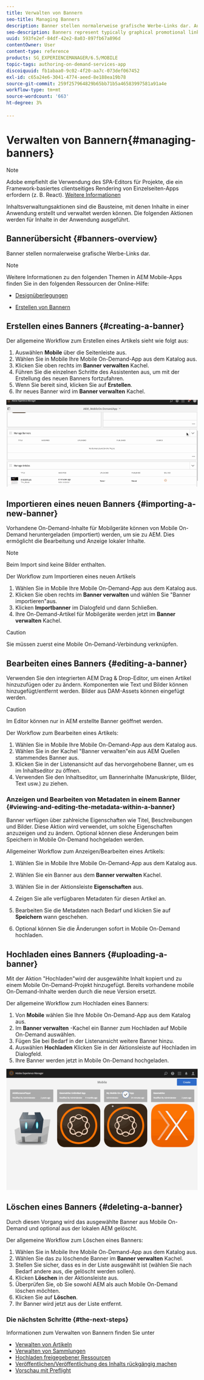 ```yaml
---
title: Verwalten von Bannern
seo-title: Managing Banners
description: Banner stellen normalerweise grafische Werbe-Links dar. Auf dieser Seite erfahren Sie mehr.
seo-description: Banners represent typically graphical promotional links. Follow this page to learn more.
uuid: 593fe2ef-84df-42e2-8a03-897fb67a896d
contentOwner: User
content-type: reference
products: SG_EXPERIENCEMANAGER/6.5/MOBILE
topic-tags: authoring-on-demand-services-app
discoiquuid: fb1abaa0-9c02-4f20-aa7c-073def067452
exl-id: c65a24e6-3041-4774-aeed-8e188ea19b78
source-git-commit: 259f257964829b65bb71b5a46583997581a91a4e
workflow-type: tm+mt
source-wordcount: '663'
ht-degree: 3%

---
```


# Verwalten von Bannern{#managing-banners}

>[!NOTE]
>
>Adobe empfiehlt die Verwendung des SPA-Editors für Projekte, die ein Framework-basiertes clientseitiges Rendering von Einzelseiten-Apps erfordern (z. B. React). [Weitere Informationen](/help/sites-developing/spa-overview.md)

Inhaltsverwaltungsaktionen sind die Bausteine, mit denen Inhalte in einer Anwendung erstellt und verwaltet werden können. Die folgenden Aktionen werden für Inhalte in der Anwendung ausgeführt.

## Bannerübersicht {#banners-overview}

Banner stellen normalerweise grafische Werbe-Links dar.

>[!NOTE]
>
>Weitere Informationen zu den folgenden Themen in AEM Mobile-Apps finden Sie in den folgenden Ressourcen der Online-Hilfe:
>
>* [Designüberlegungen](https://helpx.adobe.com/digital-publishing-solution/help/design-app.html)
>
>* [Erstellen von Bannern](https://helpx.adobe.com/digital-publishing-solution/help/creating-banners.html)
>

## Erstellen eines Banners {#creating-a-banner}

Der allgemeine Workflow zum Erstellen eines Artikels sieht wie folgt aus:

1. Auswählen **Mobile** über die Seitenleiste aus.
1. Wählen Sie in Mobile Ihre Mobile On-Demand-App aus dem Katalog aus.
1. Klicken Sie oben rechts im **Banner verwalten** Kachel.
1. Führen Sie die einzelnen Schritte des Assistenten aus, um mit der Erstellung des neuen Banners fortzufahren.
1. Wenn Sie bereit sind, klicken Sie auf **Erstellen**.
1. Ihr neues Banner wird im **Banner verwalten** Kachel.

![chlimage_1-6](assets/chlimage_1-6.gif)

## Importieren eines neuen Banners {#importing-a-new-banner}

Vorhandene On-Demand-Inhalte für Mobilgeräte können von Mobile On-Demand heruntergeladen (importiert) werden, um sie zu AEM. Dies ermöglicht die Bearbeitung und Anzeige lokaler Inhalte.

>[!NOTE]
>
>Beim Import sind keine Bilder enthalten.

Der Workflow zum Importieren eines neuen Artikels

1. Wählen Sie in Mobile Ihre Mobile On-Demand-App aus dem Katalog aus.
1. Klicken Sie oben rechts im **Banner verwalten** und wählen Sie &quot;Banner importieren&quot;aus.
1. Klicken **Importbanner** im Dialogfeld und dann Schließen.
1. Ihre On-Demand-Artikel für Mobilgeräte werden jetzt im **Banner verwalten** Kachel.

>[!CAUTION]
>
>Sie müssen zuerst eine Mobile On-Demand-Verbindung verknüpfen.

## Bearbeiten eines Banners {#editing-a-banner}

Verwenden Sie den integrierten AEM Drag &amp; Drop-Editor, um einen Artikel hinzuzufügen oder zu ändern. Komponenten wie Text und Bilder können hinzugefügt/entfernt werden. Bilder aus DAM-Assets können eingefügt werden.

>[!CAUTION]
>
>Im Editor können nur in AEM erstellte Banner geöffnet werden.

Der Workflow zum Bearbeiten eines Artikels:

1. Wählen Sie in Mobile Ihre Mobile On-Demand-App aus dem Katalog aus.
1. Wählen Sie in der Kachel &quot;Banner verwalten&quot;ein aus AEM Quellen stammendes Banner aus.
1. Klicken Sie in der Listenansicht auf das hervorgehobene Banner, um es im Inhaltseditor zu öffnen.
1. Verwenden Sie den Inhaltseditor, um Bannerinhalte (Manuskripte, Bilder, Text usw.) zu ziehen.

### Anzeigen und Bearbeiten von Metadaten in einem Banner {#viewing-and-editing-the-metadata-within-a-banner}

Banner verfügen über zahlreiche Eigenschaften wie Titel, Beschreibungen und Bilder. Diese Aktion wird verwendet, um solche Eigenschaften anzuzeigen und zu ändern. Optional können diese Änderungen beim Speichern in Mobile On-Demand hochgeladen werden.

Allgemeiner Workflow zum Anzeigen/Bearbeiten eines Artikels:

1. Wählen Sie in Mobile Ihre Mobile On-Demand-App aus dem Katalog aus.
1. Wählen Sie ein Banner aus dem **Banner verwalten** Kachel.

1. Wählen Sie in der Aktionsleiste **Eigenschaften** aus.
1. Zeigen Sie alle verfügbaren Metadaten für diesen Artikel an.
1. Bearbeiten Sie die Metadaten nach Bedarf und klicken Sie auf **Speichern** wann geschehen.
1. Optional können Sie die Änderungen sofort in Mobile On-Demand hochladen.

## Hochladen eines Banners {#uploading-a-banner}

Mit der Aktion &quot;Hochladen&quot;wird der ausgewählte Inhalt kopiert und zu einem Mobile On-Demand-Projekt hinzugefügt. Bereits vorhandene mobile On-Demand-Inhalte werden durch die neue Version ersetzt.

Der allgemeine Workflow zum Hochladen eines Banners:

1. Von **Mobile** wählen Sie Ihre Mobile On-Demand-App aus dem Katalog aus.
1. Im **Banner verwalten** -Kachel ein Banner zum Hochladen auf Mobile On-Demand auswählen.
1. Fügen Sie bei Bedarf in der Listenansicht weitere Banner hinzu.
1. Auswählen **Hochladen** Klicken Sie in der Aktionsleiste auf Hochladen im Dialogfeld.
1. Ihre Banner werden jetzt in Mobile On-Demand hochgeladen.

![chlimage_1-7](assets/chlimage_1-7.gif)

## Löschen eines Banners {#deleting-a-banner}

Durch diesen Vorgang wird das ausgewählte Banner aus Mobile On-Demand und optional aus der lokalen AEM gelöscht.

Der allgemeine Workflow zum Löschen eines Banners:

1. Wählen Sie in Mobile Ihre Mobile On-Demand-App aus dem Katalog aus.
1. Wählen Sie das zu löschende Banner im **Banner verwalten** Kachel.
1. Stellen Sie sicher, dass es in der Liste ausgewählt ist (wählen Sie nach Bedarf andere aus, die gelöscht werden sollen).
1. Klicken **Löschen** in der Aktionsleiste aus.
1. Überprüfen Sie, ob Sie sowohl AEM als auch Mobile On-Demand löschen möchten.
1. Klicken Sie auf **Löschen**.
1. Ihr Banner wird jetzt aus der Liste entfernt.

### Die nächsten Schritte {#the-next-steps}

Informationen zum Verwalten von Bannern finden Sie unter

* [Verwalten von Artikeln](/help/mobile/mobile-on-demand-managing-articles.md)
* [Verwalten von Sammlungen](/help/mobile/mobile-on-demand-managing-collections.md)
* [Hochladen freigegebener Ressourcen](/help/mobile/mobile-on-demand-shared-resources.md)
* [Veröffentlichen/Veröffentlichung des Inhalts rückgängig machen](/help/mobile/mobile-on-demand-publishing-unpublishing.md)
* [Vorschau mit Preflight](/help/mobile/aem-mobile-manage-ondemand-services.md)
